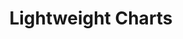---
title: 'Lightweight Charts'
description: 'An entire of library of unparalleled usability, at just 45 KB.'
link: 'https://www.tradingview.com/lightweight-charts/'
imageURL: 'https://res.cloudinary.com/dc6mrv5cb/image/upload/v1701191396/personal-resources/ui-stuff/www.tradingview.com_lightweight-charts__nfv7xf.png'
---